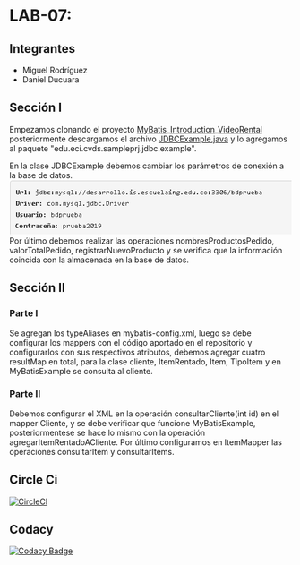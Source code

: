 # LAB-07:

## Integrantes
* Miguel Rodríguez
* Daniel Ducuara

## Sección I

Empezamos clonando el proyecto  [MyBatis_Introduction_VideoRental](https://github.com/PDSW-ECI/MyBatis_Introduction_VideoRental)
posteriormente descargamos el archivo [ JDBCExample.java](http://campusvirtual.escuelaing.edu.co/moodle/pluginfile.php/191340/mod_assign/intro/JDBCExample.java)
y lo agregamos al paquete "edu.eci.cvds.sampleprj.jdbc.example".

En la clase  JDBCExample debemos cambiar los parámetros de conexión a la base de datos.
![](Captura1.PNG) 
Por último debemos realizar las operaciones nombresProductosPedido, valorTotalPedido, registrarNuevoProducto y se verifica que la información 
coincida con la almacenada en la base de datos.

## Sección II
### Parte I
Se agregan los typeAliases en mybatis-config.xml, luego se debe configurar los mappers con el código aportado en el repositorio y configurarlos
con sus respectivos atributos, debemos agregar cuatro resultMap en total, para la clase cliente, ItemRentado, Item, TipoItem y en MyBatisExample
se consulta al cliente. 
### Parte II
Debemos configurar el XML en la operación consultarCliente(int id) en el mapper Cliente, y se debe verificar que funcione MyBatisExample, posteriormentese 
se hace lo mismo con la operación agregarItemRentadoACliente. Por último configuramos en ItemMapper las operaciones consultarItem y consultarItems.

## Circle Ci
[![CircleCI](https://circleci.com/gh/circleci/circleci-docs.svg?style=svg)](https://app.circleci.com/pipelines/github/Daniel9842/CVDS-LAB07)

## Codacy
[![Codacy Badge](https://api.codacy.com/project/badge/Grade/9106912acf4e42f38eef7f27eb0c8522)](https://app.codacy.com/gh/Jose1102/Lab7/dashboard?utm_source=github.com&amp;utm_medium=referral&amp;utm_content=Jose1102/Lab7&amp;utm_campaign=Badge_Grade)
